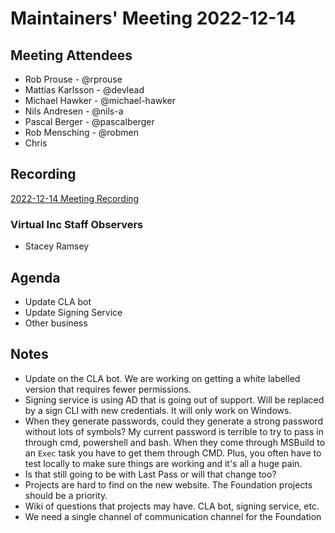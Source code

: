 # Maintainers' Meeting 2022-12-14

## Meeting Attendees

- Rob Prouse - @rprouse
- Mattias Karlsson - @devlead
- Michael Hawker - @michael-hawker
- Nils Andresen - @nils-a
- Pascal Berger - @pascalberger
- Rob Mensching - @robmen
- Chris

## Recording

[2022-12-14 Meeting Recording](https://virtualinc-my.sharepoint.com/:v:/p/sramsey/EbB31UjhgMVIu_99EsjgEcIBO29sNAA_yD0Ea58I5Y1UKg)

### Virtual Inc Staff Observers

- Stacey Ramsey

## Agenda

- Update CLA bot
- Update Signing Service
- Other business

## Notes

- Update on the CLA bot. We are working on getting a white labelled version that requires fewer permissions.
- Signing service is using AD that is going out of support. Will be replaced by a sign CLI with new credentials. It will only work on Windows.
- When they generate passwords, could they generate a strong password without lots of symbols? My current password is terrible to try to pass in through cmd, powershell and bash. When they come through MSBuild to an `Exec` task you have to get them through CMD. Plus, you often have to test locally to make sure things are working and it's all a huge pain.
- Is that still going to be with Last Pass or will that change too?
- Projects are hard to find on the new website. The Foundation projects should be a priority.
- Wiki of questions that projects may have. CLA bot, signing service, etc.
- We need a single channel of communication channel for the Foundation

